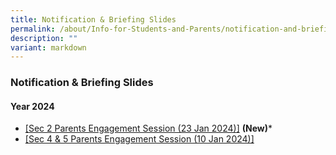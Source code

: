 ```yaml
---
title: Notification & Briefing Slides
permalink: /about/Info-for-Students-and-Parents/notification-and-briefing-slides/
description: ""
variant: markdown
---
```

### **Notification & Briefing Slides**

#### **Year 2024**
* [[Sec 2 Parents Engagement Session (23 Jan 2024)]](https://drive.google.com/file/d/1spRRN5DmPiccmze_eFHd_zrWBYg2OwYd/view?usp=drive_link) **(New)**\*
* [[Sec 4 & 5 Parents Engagement Session (10 Jan 2024)]](https://drive.google.com/file/d/1D0SP_ew59Yubw_N4c-eJWf36iqzziRF-/view?usp=drive_link) 

